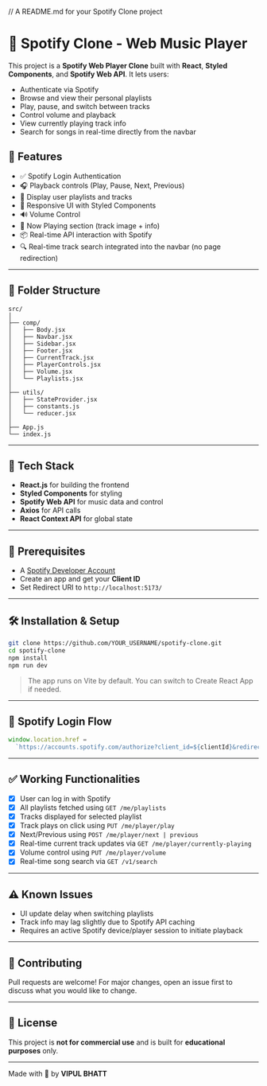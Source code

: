 // A README.md for your Spotify Clone project

# 🎵 Spotify Clone - Web Music Player

This project is a **Spotify Web Player Clone** built with **React**, **Styled Components**, and **Spotify Web API**. It lets users:

- Authenticate via Spotify
- Browse and view their personal playlists
- Play, pause, and switch between tracks
- Control volume and playback
- View currently playing track info
- Search for songs in real-time directly from the navbar

## 🚀 Features

- ✅ Spotify Login Authentication
- 🎧 Playback controls (Play, Pause, Next, Previous)
- 🎼 Display user playlists and tracks
- 🎨 Responsive UI with Styled Components
- 🔊 Volume Control
- 🎵 Now Playing section (track image + info)
- 📦 Real-time API interaction with Spotify
- 🔍 Real-time track search integrated into the navbar (no page redirection)

---

## 📂 Folder Structure

```
src/
│
├── comp/
│   ├── Body.jsx
│   ├── Navbar.jsx
│   ├── Sidebar.jsx
│   ├── Footer.jsx
│   ├── CurrentTrack.jsx
│   ├── PlayerControls.jsx
│   ├── Volume.jsx
│   └── Playlists.jsx
│
├── utils/
│   ├── StateProvider.jsx
│   ├── constants.js
│   └── reducer.jsx
│
├── App.js
└── index.js
```

---

## 🧪 Tech Stack

- **React.js** for building the frontend
- **Styled Components** for styling
- **Spotify Web API** for music data and control
- **Axios** for API calls
- **React Context API** for global state

---

## 🔐 Prerequisites

- A [Spotify Developer Account](https://developer.spotify.com/dashboard)
- Create an app and get your **Client ID**
- Set Redirect URI to `http://localhost:5173/`

---

## 🛠️ Installation & Setup

```bash
git clone https://github.com/YOUR_USERNAME/spotify-clone.git
cd spotify-clone
npm install
npm run dev
```

> The app runs on Vite by default. You can switch to Create React App if needed.

---

## 🔑 Spotify Login Flow

```js
window.location.href =
  `https://accounts.spotify.com/authorize?client_id=${clientId}&redirect_uri=${redirectUrl}&scope=${scope.join("%20")}&response_type=token&show_dialog=true`;
```

---

## ✅ Working Functionalities

- [x] User can log in with Spotify
- [x] All playlists fetched using `GET /me/playlists`
- [x] Tracks displayed for selected playlist
- [x] Track plays on click using `PUT /me/player/play`
- [x] Next/Previous using `POST /me/player/next | previous`
- [x] Real-time current track updates via `GET /me/player/currently-playing`
- [x] Volume control using `PUT /me/player/volume`
- [x] Real-time song search via `GET /v1/search`

---

## ⚠️ Known Issues

- UI update delay when switching playlists
- Track info may lag slightly due to Spotify API caching
- Requires an active Spotify device/player session to initiate playback

---

## 🤝 Contributing

Pull requests are welcome! For major changes, open an issue first to discuss what you would like to change.

---

## 📃 License

This project is **not for commercial use** and is built for **educational purposes** only.

---

Made with 💚 by **VIPUL BHATT**

